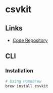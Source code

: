 # csvkit

## Links

- [Code Repository](https://github.com/wireservice/csvkit)

## CLI

### Installation

```sh
# Using Homebrew
brew install csvkit
```
